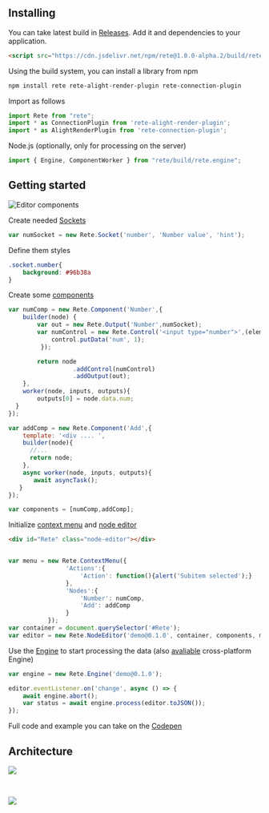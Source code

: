 ## Installing

You can take latest build in [Releases](https://github.com/Ni55aN/D3-Node-Editor/releases). Add it and dependencies to your application.

```html
<script src="https://cdn.jsdelivr.net/npm/rete@1.0.0-alpha.2/build/rete.js"></script>
```
Using the build system, you can install a library from npm
```bash
npm install rete rete-alight-render-plugin rete-connection-plugin
```
Import as follows
```js
import Rete from "rete";
import * as ConnectionPlugin from 'rete-alight-render-plugin';
import * as AlightRenderPlugin from 'rete-connection-plugin';
```
Node.js (optionally, only for processing on the server)
```js
import { Engine, ComponentWorker } from "rete/build/rete.engine";
```

## Getting started

![Editor components](https://i.imgur.com/QwPTKUI.png)

Create needed [Sockets](https://github.com/Ni55aN/D3-Node-Editor/wiki/Sockets)
```js
var numSocket = new Rete.Socket('number', 'Number value', 'hint');
```
Define them styles
```css
.socket.number{
    background: #96b38a
}
```

Create some [components](https://github.com/Ni55aN/D3-Node-Editor/wiki/Components)
```js
var numComp = new Rete.Component('Number',{
    builder(node) {
        var out = new Rete.Output('Number',numSocket); 
        var numControl = new Rete.Control('<input type="number">',(element, control)=>{
            control.putData('num', 1);
         });

        return node
                  .addControl(numControl)
                  .addOutput(out);
    },
    worker(node, inputs, outputs){
        outputs[0] = node.data.num;
  }
});

var addComp = new Rete.Component('Add',{
    template: '<div .... ',
    builder(node){
      //...
      return node;
    },
    async worker(node, inputs, outputs){
       await asyncTask();
   }
});

var components = [numComp,addComp];
```
Initialize [context menu](https://github.com/Ni55aN/D3-Node-Editor/wiki/Context-menu) and [node editor](https://github.com/Ni55aN/D3-Node-Editor/wiki/Editor)
```html
<div id="Rete" class="node-editor"></div>
```
```js

var menu = new Rete.ContextMenu({
                'Actions':{
                    'Action': function(){alert('Subitem selected');}
                },
                'Nodes':{
                    'Number': numComp, 
                    'Add': addComp
                }
           });
var container = document.querySelector('#Rete');
var editor = new Rete.NodeEditor('demo@0.1.0', container, components, menu);
```
Use the [Engine](https://github.com/Ni55aN/D3-Node-Editor/wiki/Engine) to start processing the data (also [avaliable](https://github.com/Ni55aN/D3-Node-Engine) cross-platform Engine)
```js
var engine = new Rete.Engine('demo@0.1.0');

editor.eventListener.on('change', async () => {
    await engine.abort();            
    var status = await engine.process(editor.toJSON());            
});
```
Full code and example you can take on the [Codepen](https://codepen.io/Ni55aN/pen/jBEKBQ)

## Architecture

![](https://i.imgur.com/MKPpJU9.png)

&nbsp;

![](https://i.imgur.com/P8E61o6.png)
